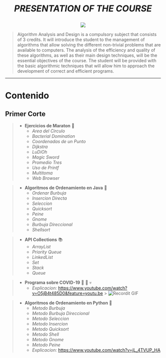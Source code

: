 # <p style='text-align: center;'>_**PRESENTATION OF THE COURSE**_</p>

<div align="center"><img src="https://media.giphy.com/media/ZEehVvEi5mJ47qYy1o/giphy.gif"></div>

>Algorithm Analysis and Design is a compulsory subject that consists of 3 credits. It will introduce the student to the management of algorithms that allow solving the different non-trivial problems that are available to computers. The analysis of the efficiency and quality of these algorithms, as well as their main design techniques, will be the essential objectives of the course. The student will be provided with the basic algorithmic techniques that will allow him to approach the development of correct and efficient programs.

---

# Contenido
## Primer Corte

> - **Ejercicios de Maraton** 📑
>   - _Area del Circulo_
>   - _Bacterial Domination_
>   - _Coordenadas de un Punto_
>   - _Dijkstra_
>   - _LuDiOh_
>   - _Magic Sword_
>   - _Promedio Tres_
>   - _Uso de Printf_
>   - _Multitoma_
>   - _Web Browser_

> - **Algoritmos de Ordenamiento en Java** 📁
>   - _Ordenar Burbuja_
>   - _Insercion Directa_
>   - _Seleccion_
>   - _Quicksort_
>   - _Peine_
>   - _Gnome_
>   - _Burbuja Direccional_
>   - _Shellsort_

> - **API Collections** 📚
>   - _ArrayList_
>   - _Priority Queue_
>   - _LinkedList_
>   - _Set_
>   - _Stack_
>   - _Queue_

> - **Programa sobre COVID-19** 🦇 💩 💀
>   - _Explicacion:_ https://www.youtube.com/watch?v=O5jB4t485D0&feature=youtu.be > ![Recordit GIF](https://media.giphy.com/media/f5kcY1w5pL0Gq28K04/giphy.gif)

> - **Algoritmos de Ordenamiento en Python** 🐍
>   - _Metodo Burbuja_
>   - _Metodo Burbuja Direccional_
>   - _Metodo Seleccion_
>   - _Metodo Insercion_
>   - _Metodo Quicksort_
>   - _Metodo Shell_
>   - _Metodo Gnome_
>   - _Metodo Peine_
>   - _Explicacion:_ https://www.youtube.com/watch?v=jL_4TVUP_HA
